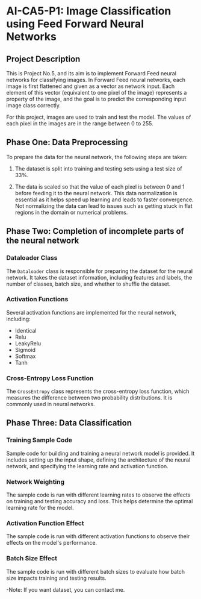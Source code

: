 # AI-CA5-P1: Image Classification using Feed Forward Neural Networks

## Project Description

This is Project No.5, and its aim is to implement Forward Feed neural networks for classifying images. In Forward Feed neural networks, each image is first flattened and given as a vector as network input. Each element of this vector (equivalent to one pixel of the image) represents a property of the image, and the goal is to predict the corresponding input image class correctly.

For this project, images are used to train and test the model. The values of each pixel in the images are in the range between 0 to 255.

## Phase One: Data Preprocessing

To prepare the data for the neural network, the following steps are taken:

1. The dataset is split into training and testing sets using a test size of 33%.

2. The data is scaled so that the value of each pixel is between 0 and 1 before feeding it to the neural network. This data normalization is essential as it helps speed up learning and leads to faster convergence. Not normalizing the data can lead to issues such as getting stuck in flat regions in the domain or numerical problems.

## Phase Two: Completion of incomplete parts of the neural network

### Dataloader Class

The `Dataloader` class is responsible for preparing the dataset for the neural network. It takes the dataset information, including features and labels, the number of classes, batch size, and whether to shuffle the dataset.

### Activation Functions

Several activation functions are implemented for the neural network, including:
- Identical
- Relu
- LeakyRelu
- Sigmoid
- Softmax
- Tanh

### Cross-Entropy Loss Function

The `CrossEntropy` class represents the cross-entropy loss function, which measures the difference between two probability distributions. It is commonly used in neural networks.

## Phase Three: Data Classification

### Training Sample Code

Sample code for building and training a neural network model is provided. It includes setting up the input shape, defining the architecture of the neural network, and specifying the learning rate and activation function.

### Network Weighting

The sample code is run with different learning rates to observe the effects on training and testing accuracy and loss. This helps determine the optimal learning rate for the model.

### Activation Function Effect

The sample code is run with different activation functions to observe their effects on the model's performance.

### Batch Size Effect

The sample code is run with different batch sizes to evaluate how batch size impacts training and testing results.

-Note: If you want dataset, you can contact me.
